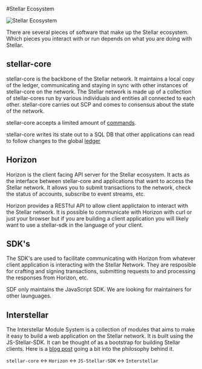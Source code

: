 #Stellar Ecosystem

![Stellar Ecosystem](https://www.stellar.org/wp-content/uploads/2015/08/ecosystem-overview-2.png)

There are several pieces of software that make up the Stellar ecosystem. Which pieces you interact with or run depends on what you are doing with Stellar. 

## stellar-core
stellar-core is the backbone of the Stellar network. It maintains a local copy of the ledger, communicating and staying in sync with other instances of stellar-core on the network. The Stellar network is made up of a collection of stellar-cores run by various individuals and entities all connected to each other. stellar-core carries out SCP and comes to consensus about the state of the network. 

stellar-core accepts a limited amount of [commands](https://github.com/stellar/stellar-core/blob/master/docs/commands.md). 

stellar-core writes its state out to a SQL DB that other applications can read to follow changes to the global [ledger](./ledger.md)

## Horizon
Horizon is the client facing API server for the Stellar ecosystem. It acts as the interface between stellar-core and applications that want to access the Stellar network. It allows you to submit transactions to the network, check the status of accounts, subscribe to event streams, etc.

Horizon provides a RESTful API to allow client applictaion to interact with the Stellar network. It is possible to communicate with Horizon with curl or just your browser but if you are building a client application you will likely want to use a stellar-sdk in the language of your client. 

## SDK's
The SDK's are used to facilitate communicating with Horizon from whatever client application is interacting with the Stellar Network. They are resposible for crafting and signing transactions, submitting requests to and processing the responses from Horizon, etc.

SDF only maintains the JavaScript SDK. We are looking for maintainers for other launguages.

## Interstellar
The Interstellar Module System is a collection of modules that aims to make it easy to build a web application on the Stellar network. It is built using the JS-Stellar-SDK. 
It can be thought of as a bootstrap for building Stellar clients. Here is a [blog post](https://www.stellar.org/blog/developer-preview-interstellar-module-system/) going a bit into the philosophy behind it. 


`stellar-core` <-> `Horizon`  <-> `JS-Stellar-SDK` <-> `Interstellar`
